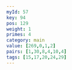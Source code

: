 ```yaml
---
myId: 57
key: 94
pos: 129
weight: 1
primes: 4
category: main
value: [269,0,1,2]
pairs: [1,30,8,4,10,4]
tags: [15,17,20,24,29]
---
```

